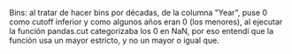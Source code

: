 Bins: al tratar de hacer bins por décadas, de la columna "Year", puse 0 como cutoff inferior y como algunos años eran 0 (los menores), al ejecutar la función pandas.cut categorizaba los 0 en NaN, por eso entendí que la función usa un mayor estricto, y no un mayor o igual que.